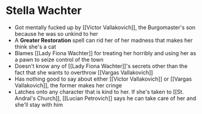 # Stella Wachter
* Got mentally fucked up by [[Victor Vallakovich]], the Burgomaster's son because he was so unkind to her
* A **Greater Restoration** spell can rid her of her madness that makes her think she's a cat
* Blames [[Lady Fiona Wachter]] for treating her horribly and using her as a pawn to seize control of the town
* Doesn't know any of [[Lady Fiona Wachter]]'s secrets other than the fact that she wants to overthrow [[Vargas Vallakovich]]
* Has nothing good to say about either [[Victor Vallakovich]] or [[Vargas Vallakovich]], the former makes her cringe
* Latches onto any character that is kind to her. If she's taken to [[St. Andral's Church]], [[Lucian Petrovich]] says he can take care of her and she'll stay with him
